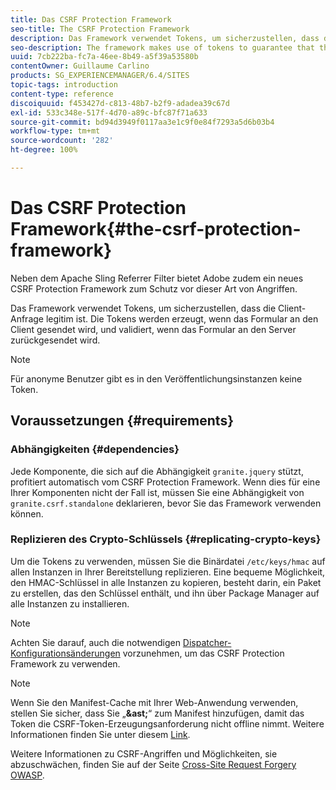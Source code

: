 ```yaml
---
title: Das CSRF Protection Framework
seo-title: The CSRF Protection Framework
description: Das Framework verwendet Tokens, um sicherzustellen, dass die Client-Anfrage legitim ist
seo-description: The framework makes use of tokens to guarantee that the client request is legitimate
uuid: 7cb222ba-fc7a-46ee-8b49-a5f39a53580b
contentOwner: Guillaume Carlino
products: SG_EXPERIENCEMANAGER/6.4/SITES
topic-tags: introduction
content-type: reference
discoiquuid: f453427d-c813-48b7-b2f9-adadea39c67d
exl-id: 533c348e-517f-4d70-a89c-bfc87f71a633
source-git-commit: bd94d3949f0117aa3e1c9f0e84f7293a5d6b03b4
workflow-type: tm+mt
source-wordcount: '282'
ht-degree: 100%

---
```


# Das CSRF Protection Framework{#the-csrf-protection-framework}

Neben dem Apache Sling Referrer Filter bietet Adobe zudem ein neues CSRF Protection Framework zum Schutz vor dieser Art von Angriffen.

Das Framework verwendet Tokens, um sicherzustellen, dass die Client-Anfrage legitim ist. Die Tokens werden erzeugt, wenn das Formular an den Client gesendet wird, und validiert, wenn das Formular an den Server zurückgesendet wird.

>[!NOTE]
>
>Für anonyme Benutzer gibt es in den Veröffentlichungsinstanzen keine Token.

## Voraussetzungen {#requirements}

### Abhängigkeiten {#dependencies}

Jede Komponente, die sich auf die Abhängigkeit `granite.jquery` stützt, profitiert automatisch vom CSRF Protection Framework. Wenn dies für eine Ihrer Komponenten nicht der Fall ist, müssen Sie eine Abhängigkeit von `granite.csrf.standalone` deklarieren, bevor Sie das Framework verwenden können.

### Replizieren des Crypto-Schlüssels {#replicating-crypto-keys}

Um die Tokens zu verwenden, müssen Sie die Binärdatei `/etc/keys/hmac` auf allen Instanzen in Ihrer Bereitstellung replizieren. Eine bequeme Möglichkeit, den HMAC-Schlüssel in alle Instanzen zu kopieren, besteht darin, ein Paket zu erstellen, das den Schlüssel enthält, und ihn über Package Manager auf alle Instanzen zu installieren.

>[!NOTE]
>
>Achten Sie darauf, auch die notwendigen [Dispatcher-Konfigurationsänderungen](https://helpx.adobe.com/de/experience-manager/dispatcher/user-guide.html) vorzunehmen, um das CSRF Protection Framework zu verwenden.

>[!NOTE]
>
>Wenn Sie den Manifest-Cache mit Ihrer Web-Anwendung verwenden, stellen Sie sicher, dass Sie „**&amp;ast;**“ zum Manifest hinzufügen, damit das Token die CSRF-Token-Erzeugungsanforderung nicht offline nimmt. Weitere Informationen finden Sie unter diesem [Link](https://www.w3.org/TR/offline-webapps/).
>
>Weitere Informationen zu CSRF-Angriffen und Möglichkeiten, sie abzuschwächen, finden Sie auf der Seite [Cross-Site Request Forgery OWASP](https://owasp.org/www-community/attacks/csrf).
